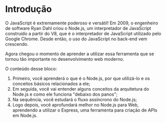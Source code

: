 # Introdução
O JavaScript é extremamente poderoso e versátil! Em 2009, o engenheiro de software Ryan Dahl criou o Node.js, um interpretador de JavaScript construído a partir do V8, que é o interpretador de JavaScript utilizado pelo Google Chrome. Desde então, o uso do JavaScript no back-end vem crescendo.

Agora chegou o momento de aprender a utilizar essa ferramenta que se tornou tão importante no desenvolvimento web moderno.

O conteúdo desse bloco:

1. Primeiro, você aprenderá o que é o Node.js, por que utilizá-lo e os conceitos básicos relacionados a ele;
2. Em seguida, você vai entender alguns conceitos da arquitetura do Node.js e como ele funciona "debaixo dos panos";
3. Na sequência, você estudará o fluxo assíncrono do Node.js;
4. Logo depois, você aprofundará melhor no Node.js para Web, aprendendo a utilizar o Express, uma ferramenta para criação de APIs em Node.js.